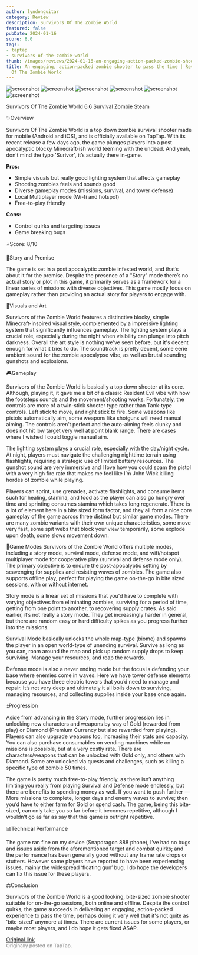 ```yaml
---
author: lyndonguitar
category: Review
description: Survivors Of The Zombie World
featured: false
pubDate: 2024-01-16
score: 8.0
tags:
- taptap
- survivors-of-the-zombie-world
thumb: /images/reviews/2024-01-16-an-engaging-action-packed-zombie-shooter-to-pass-the-time--review---survivors-of-the-zomb-0.avif
title: An engaging, action-packed zombie shooter to pass the time | Review - Survivors
  Of The Zombie World
---
```


<div class="gallery">
  <img src="/images/reviews/2024-01-16-an-engaging-action-packed-zombie-shooter-to-pass-the-time--review---survivors-of-the-zomb-0.avif" alt="screenshot" />
  <img src="/images/reviews/2024-01-16-an-engaging-action-packed-zombie-shooter-to-pass-the-time--review---survivors-of-the-zomb-1.avif" alt="screenshot" />
  <img src="/images/reviews/2024-01-16-an-engaging-action-packed-zombie-shooter-to-pass-the-time--review---survivors-of-the-zomb-2.avif" alt="screenshot" />
  <img src="/images/reviews/2024-01-16-an-engaging-action-packed-zombie-shooter-to-pass-the-time--review---survivors-of-the-zomb-3.avif" alt="screenshot" />
  <img src="/images/reviews/2024-01-16-an-engaging-action-packed-zombie-shooter-to-pass-the-time--review---survivors-of-the-zomb-4.avif" alt="screenshot" />
  <img src="/images/reviews/2024-01-16-an-engaging-action-packed-zombie-shooter-to-pass-the-time--review---survivors-of-the-zomb-5.avif" alt="screenshot" />
</div>

Survivors Of The Zombie World
6.6
Survival
Zombie
Steam

✨Overview

Survivors Of The Zombie World is a top down zombie survival shooter made for mobile (Android and iOS), and is officially available on TapTap. With its recent release a few days ago, the game plunges players into a post apocalyptic blocky Minecraft-ish world teeming with the undead. And yeah, don’t mind the typo 'Surivor', it’s actually there in-game.


**Pros:**
- Simple visuals but really good lighting system that affects gameplay
- Shooting zombies feels and sounds good
- Diverse gameplay modes (missions, survival, and tower defense)
- Local Multiplayer mode (Wi-fi and hotspot)
- Free-to-play friendly



**Cons:**
- Control quirks and targeting issues
- Game breaking bugs


⭐️Score: 8/10

📖Story and Premise

The game is set in a post apocalyptic zombie infested world, and that’s about it for the premise. Despite the presence of a "Story" mode there’s no actual story or plot in this game, it primarily serves as a framework for a linear series of missions with diverse objectives. This game mostly focus on gameplay rather than providing an actual story for players to engage with.

🎨Visuals and Art

Survivors of the Zombie World features a distinctive blocky, simple Minecraft-inspired visual style, complemented by a impressive lighting system that significantly influences gameplay. The lighting system plays a crucial role, especially during the night when visibility can plunge into pitch darkness. Overall the art style is nothing we've seen before, but it's decent enough for what it tries to do. The soundtrack is pretty decent, some eerie ambient sound for the zombie apocalypse vibe, as well as brutal sounding gunshots and explosions.

🎮Gameplay

Survivors of the Zombie World is basically a top down shooter at its core. Although, playing it, it gave me a bit of a classic Resident Evil vibe with how the footsteps sounds and the movement/shooting works. Fortunately, the controls are more of a twin-stick shooter type rather than Tank-type controls. Left stick to move, and right stick to fire. Some weapons like pistols automatically aim, some weapons like shotguns will need manual aiming. The controls aren’t perfect and the auto-aiming feels clunky and does not hit low target very well at point blank range. There are cases where I wished I could toggle manual aim.

The lighting system plays a crucial role, especially with the day/night cycle. At night, players must navigate the challenging nighttime terrain using flashlights, requiring a strategic use of limited battery resources. The gunshot sound are very immersive and I love how you could spam the pistol with a very high fire rate that makes me feel like I’m John Wick killing hordes of zombie while playing.

Players can sprint, use grenades, activate flashlights, and consume items such for healing, stamina, and food as the player can also go hungry over time and sprinting consumes stamina which takes long regenerate. There is a lot of element here in a bite sized form factor, and they all form a nice core gameplay of the game across three distinct but similar game modes.  There are many zombie variants with their own unique characteristics, some move very fast, some spit webs that block your view temporarily, some explode upon death, some slows movement down.

📜Game Modes
Survivors of the Zombie World offers multiple modes, including a story mode, survival mode, defense mode, and wifi/hotspot multiplayer mode for cooperative play (survival and defense mode only). The primary objective is to endure the post-apocalyptic setting by scavenging for supplies and resisting waves of zombies. The game also supports offline play, perfect for playing the game on-the-go in bite sized sessions, with or without internet.

Story mode is a linear set of missions that you'd have to complete with varying objectives from eliminating zombies, surviving for a period of time, getting from one point to another, to recovering supply crates. As said earlier, it’s not really a story mode.  They get increasingly harder in general, but there are random easy or hard difficulty spikes as you progress further into the missions.

Survival Mode basically unlocks the whole map-type (biome) and spawns the player in an open world-type of unending survival. Survive as long as you can, roam around the map and pick up random supply drops to keep surviving. Manage your resources, and reap the rewards.

Defense mode is also a never ending mode but the focus is defending your base where enemies come in waves. Here we have tower defense elements because you have three electric towers that you’d need to manage and repair. It’s not very deep and ultimately it all boils down to surviving, managing resources, and collecting supplies inside your base once again.

⏫Progression

Aside from advancing in the Story mode, further progression lies in unlocking new characters and weapons by way of Gold (rewarded from play) or Diamond (Premium Currency but also rewarded from playing). Players can also upgrade weapons too, increasing their stats and capacity. You can also purchase consumables on vending machines while on missions is possible, but at a very costly rate. There are characters/weapons that can be unlocked with Gold only, and others with Diamond. Some are unlocked via quests and challenges, such as killing a specific type of zombie 50 times.

The game is pretty much free-to-play friendly, as there isn’t anything limiting you really from playing Survival and Defense mode endlessly, but there are benefits to spending money as well. If you want to push further — More missions to complete, longer days and enemy waves to survive; then you’d have to either farm for Gold or spend cash. The game, being this bite-sized, can only take you so far before it becomes repetitive, although I wouldn’t go as far as say that this game is outright repetitive.

📊Technical Performance

The game ran fine on my device (Snapdragon 888 phone), I’ve had no bugs and issues aside from the aforementioned target and combat quirks; and the performance has been generally good without any frame rate drops or stutters. However some players have reported to have been experiencing issues, mainly the widespread ‘floating gun’ bug, I do hope the developers can fix this issue for these players.

⚖️Conclusion

Survivors of the Zombie World is a good looking, bite-sized zombie shooter suitable for on-the-go sessions, both online and offline. Despite the control quirks, the game succeeds in delivering an engaging, action-packed experience to pass the time, perhaps doing it very well that it's not quite as 'bite-sized' anymore at times. There are current issues for some players, or maybe most players, and I do hope it gets fixed ASAP.

[Original link](https://www.taptap.io/post/6827502)<br><span style="font-size: 0.95em; color: #888;">Originally posted on TapTap.</span>